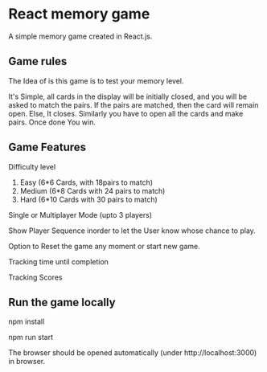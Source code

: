 # React memory game

A simple memory game created in React.js. 

## Game rules

The Idea of is this game is to test your memory level.

It's Simple, all cards in the display will be initially closed, and you will be asked to match the pairs. If the pairs are matched, then the card will remain open. Else, It closes. Similarly you have to open all the cards and make pairs. Once done You win.

## Game Features

Difficulty level 
1. Easy (6*6 Cards, with 18pairs to match)
2. Medium (6*8 Cards with 24 pairs to match)
3. Hard (6*10 Cards with 30 pairs to match)

Single or Multiplayer Mode (upto 3 players)

Show Player Sequence inorder to let the User know whose chance to play.

Option to Reset the game any moment or start new game.

Tracking time until completion

Tracking Scores

## Run the game locally

npm install

npm run start

The browser should be opened automatically (under http://localhost:3000) in browser.
